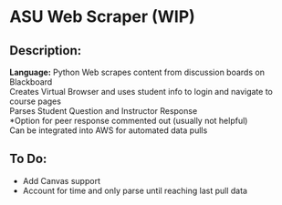 # ASU Web Scraper (WIP)
## Description:
**Language:** Python
Web scrapes content from discussion boards on Blackboard  
Creates Virtual Browser and uses student info to login and navigate to course pages  
Parses Student Question and Instructor Response  
*Option for peer response commented out (usually not helpful)  
Can be integrated into AWS for automated data pulls

## To Do:
- Add Canvas support
- Account for time and only parse until reaching last pull data
